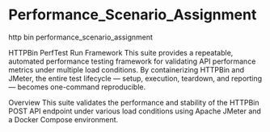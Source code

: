 # Performance_Scenario_Assignment
http bin performance_scenario_assignment

HTTPBin PerfTest Run Framework
This suite provides a repeatable, automated performance testing framework for validating API performance metrics under multiple load conditions. By containerizing HTTPBin and JMeter, the entire test lifecycle — setup, execution, teardown, and reporting — becomes one-command reproducible.

Overview This suite validates the performance and stability of the HTTPBin POST API endpoint under various load conditions using Apache JMeter and a Docker Compose environment.
